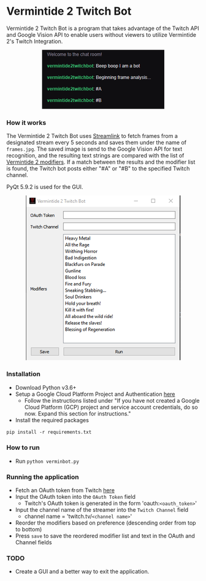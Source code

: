 # Vermintide 2 Twitch Bot

Vermintide 2 Twitch Bot is a program that takes advantage of the Twitch API and Google Vision API to enable users without viewers to utilize Vermintide 2's Twitch Integration.

<p align="center">
    <img src="example2.png" alt="Sample Image">
</p>

### How it works
The Vermintide 2 Twitch Bot uses [Streamlink][streamlink] to fetch frames from a designated stream every 5 seconds and saves them under the name of `frames.jpg`. The saved image is send to the Google Vision API for text recognition, and the resulting text strings are compared with the list of [Vermintide 2 modifiers][v2mods]. If a match between the results and the modifier list is found, the Twitch bot posts either "#A" or "#B" to the specified Twitch channel.

PyQt 5.9.2 is used for the GUI.

<p align="center">
    <img src="example.png" alt="Sample Image 2">
</p>

### Installation
- Download Python v3.6+
- Setup a Google Cloud Platform Project and Authentication [here][gcp]
    - Follow the instructions listed under "If you have not created a Google Cloud Platform (GCP) project and service account credentials, do so now. Expand this section for instructions."
- Install the required packages
```txt
pip install -r requirements.txt
```

### How to run
- Run `python verminbot.py`

### Running the application
- Fetch an OAuth token from Twitch [here][oauth]
- Input the OAuth token into the `OAuth Token` field
    - Twitch's OAuth token is generated in the form 'oauth:`<oauth_token>`'
- Input the channel name of the streamer into the `Twitch Channel` field 
    - channel name = 'twitch.tv/`<channel name>`'
- Reorder the modifiers based on preference (descending order from top to bottom)
- Press `save` to save the reordered modifier list and text in the OAuth and Channel fields

### TODO
- Create a GUI and a better way to exit the application.

[api]: <https://cloud.google.com/vision/docs/before-you-begin>
[gcp]: <https://cloud.google.com/vision/docs/ocr#text_detection_requests>
[oauth]: <https://twitchapps.com/tmi/>
[streamlink]: <https://streamlink.github.io/>
[v2mods]: <https://vermintide2.gamepedia.com/Twitch_Mode>
